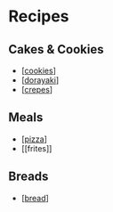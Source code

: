 # Recipes

## Cakes & Cookies
- [[cookies]]
- [[dorayaki]]
- [[crepes]]

## Meals
- [[pizza]]
- [[frites]]

## Breads
- [[bread]]
  


[//begin]: # "Autogenerated link references for markdown compatibility"
[cookies]: cookies "Cookies"
[dorayaki]: dorayaki "Dorayaki"
[crepes]: crepes "Crepes"
[pizza]: pizza "Pizza"
[bread]: bread "Bread"
[//end]: # "Autogenerated link references"